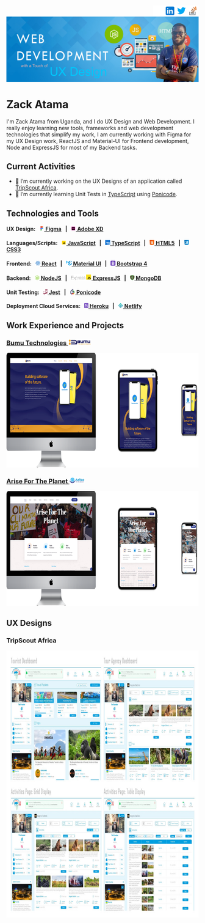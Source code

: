[<img src='https://github.com/ZackAtama/zackatama/blob/main/assets/images/stackoverflow.png' alt='stackoverflow' height='30' align="right">](https://stackoverflow.com/users/https://stackoverflow.com/users/9900080/zack-atama) [<img src='https://github.com/ZackAtama/zackatama/blob/main/assets/images/twitter.png' alt='twitter' height='30' align="right">](https://twitter.com/https://twitter.com/ZackAtama) [<img src='https://github.com/ZackAtama/zackatama/blob/main/assets/images/linkedin.png' alt='linkedin' height='30' align="right">](https://www.linkedin.com/in/https://www.linkedin.com/in/zack-atama-901326a5//) [<img src='https://github.com/ZackAtama/zackatama/blob/main/assets/images/github.png' alt='github' height='30' align="right">](https://github.com/https://github.com/ZackAtama) 
----

![Wed Development & UX Design](https://github.com/ZackAtama/zackatama/blob/main/assets/images/header-banner.jpg)

# Zack Atama
I'm Zack Atama from Uganda, and I do UX Design and Web Development. I really enjoy learning new tools, frameworks and web development technologies that simplify my work, I am currently working with Figma for my UX Design work, ReactJS and Material-UI for Frontend development, Node and ExpressJS for most of my Backend tasks.

## Current Activities
- 🔭 I’m currently working on the UX Designs of an application called [TripScout Africa](https://www.figma.com/file/AlYaIobiK1hv4tkBeqdzAf/TripScout-Mockups?node-id=0%3A1). 
- 🌱 I’m currently learning Unit Tests in [TypeScript](https://www.typescriptlang.org/) using [Ponicode](https://www.ponicode.com/).

## Technologies and Tools
#### UX Design: &nbsp; [<img src='https://github.com/ZackAtama/zackatama/blob/main/assets/images/figma.gif' alt='Figma' height='13'> Figma](https://www.figma.com/developers) &nbsp; | &nbsp; [<img src='https://github.com/ZackAtama/zackatama/blob/main/assets/images/adobe-xd.gif' alt='Adobe XD' height='13'> Adobe XD](https://www.adobe.com/products/xd.html)

#### Languages/Scripts: &nbsp; [<img src='https://github.com/ZackAtama/zackatama/blob/main/assets/images/javascript.gif' alt='JavaScript' height='13'> JavaScript](https://www.javascript.com/) &nbsp; | &nbsp; [<img src='https://github.com/ZackAtama/zackatama/blob/main/assets/images/typescript.png' alt='TypeScript' height='13'> TypeScript](https://www.typescriptlang.org/) &nbsp; | &nbsp; [<img src='https://github.com/ZackAtama/zackatama/blob/main/assets/images/html5.png' alt='HTML5' height='13'> HTML5](https://html.com/html5/) &nbsp; | &nbsp; [<img src='https://github.com/ZackAtama/zackatama/blob/main/assets/images/css3.png' alt='CSS3' height='13'> CSS3](https://devdocs.io/css/)

#### Frontend: &nbsp; [<img src='https://github.com/ZackAtama/zackatama/blob/main/assets/images/react.gif' alt='React' height='13'> React](https://reactjs.org/docs/getting-started.html) &nbsp; | &nbsp; [<img src='https://github.com/ZackAtama/zackatama/blob/main/assets/images/material-ui.png' alt='Material UI' height='13'> Material UI](https://mui.com/) &nbsp; | &nbsp; [<img src='https://github.com/ZackAtama/zackatama/blob/main/assets/images/bootstrap.png' alt='Bootstrap 4' height='13'> Bootstrap 4](https://getbootstrap.com/docs/4.0/getting-started/introduction/)

#### Backend: &nbsp; [<img src='https://github.com/ZackAtama/zackatama/blob/main/assets/images/node.png' alt='NodeJS' height='13'> NodeJS](https://nodejs.org/en/docs/) &nbsp; | &nbsp; [<img src='https://github.com/ZackAtama/zackatama/blob/main/assets/images/express.png' alt='ExpressJS' height='16'> ExpressJS](https://expressjs.com/) &nbsp; | &nbsp; [<img src='https://github.com/ZackAtama/zackatama/blob/main/assets/images/mongodb.png' alt='MongoDB' height='13'> MongoDB](https://docs.mongodb.com/)

#### Unit Testing: &nbsp; [<img src='https://github.com/ZackAtama/zackatama/blob/main/assets/images/jest.png' alt='Jest' height='13'> Jest](https://jestjs.io/docs/getting-started) &nbsp; | &nbsp; [<img src='https://github.com/ZackAtama/zackatama/blob/main/assets/images/ponicode.png' alt='Ponicode' height='14'> Ponicode](https://www.ponicode.com/)

#### Deployment Cloud Services: &nbsp; [<img src='https://github.com/ZackAtama/zackatama/blob/main/assets/images/heroku.png' alt='Heroku' height='13'> Heroku](https://devcenter.heroku.com/) &nbsp; | &nbsp; [<img src='https://github.com/ZackAtama/zackatama/blob/main/assets/images/netlify.png' alt='Netlify' height='13'> Netlify](https://docs.netlify.com/)

## Work Experience and Projects
### [Bumu Technologies <img src='https://github.com/ZackAtama/zackatama/blob/main/assets/images/bumu.jpg' alt='Bumu Technologies' height='16'>](https://bumutechnologies.com/)
[<img src='https://github.com/ZackAtama/zackatama/blob/main/assets/images/bumu-tech.png' alt='Bumu Technologies' height='300'>](https://bumutechnologies.com/)
<!-- I was responsible for designing and building the website of technology based company called [Bumu Technologies](https://bumutechnologies.com/). -->

### [Arise For The Planet <img src='https://github.com/ZackAtama/zackatama/blob/main/assets/images/aftp.jpg' alt='Arise For The Planet' height='16'>](http://arisefortheplanet.org/)
[<img src='https://github.com/ZackAtama/zackatama/blob/main/assets/images/arisefortheplanet.png' alt='Arise For The Planet' height='300'>](http://arisefortheplanet.org/)
<!-- I was responsible for designing and building the website of climatic change based organization called [Arise For The Planet](http://arisefortheplanet.org/). -->

## UX Designs
### TripScout Africa
<img src='https://github.com/ZackAtama/zackatama/blob/main/assets/images/tripscout3.jpg' alt='UX Design Layouts' height='700'>
